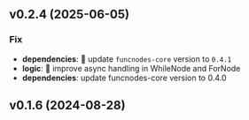## v0.2.4 (2025-06-05)

### Fix

- **dependencies**: 🐛 update `funcnodes-core` version to `0.4.1`
- **logic**: 🐛 improve async handling in WhileNode and ForNode
- **dependencies**: update funcnodes-core version to 0.4.0

## v0.1.6 (2024-08-28)
